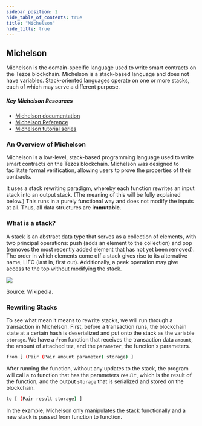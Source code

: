 ```yaml
---
sidebar_position: 2
hide_table_of_contents: true
title: "Michelson"
hide_title: true
---
```


## Michelson

Michelson is the domain-specific language used to write smart contracts on the Tezos blockchain. Michelson is a stack-based language and does not have variables. Stack-oriented languages operate on one or more stacks, each of which may serve a different purpose.

##### Key Michelson Resources

* [Michelson documentation](http://tezos.gitlab.io/007/michelson.html)
* [Michelson Reference](https://tezos.gitlab.io/michelson-reference/)
* [Michelson tutorial series](https://gitlab.com/camlcase-dev/michelson-tutorial/tree/master)

### An Overview of Michelson

Michelson is a low-level, stack-based programming language used to write smart contracts on the Tezos blockchain. Michelson was designed to facilitate formal verification, allowing users to prove the properties of their contracts.

It uses a stack rewriting paradigm, whereby each function rewrites an input stack into an output stack. \(The meaning of this will be fully explained below.\) This runs in a purely functional way and does not modify the inputs at all. Thus, all data structures are **immutable**.

### What is a stack?

A stack is an abstract data type that serves as a collection of elements, with two principal operations: push \(adds an element to the collection\) and pop \(removes the most recently added element that has not yet been removed\). The order in which elements come off a stack gives rise to its alternative name, LIFO \(last in, first out\). Additionally, a peek operation may give access to the top without modifying the stack.

![](https://upload.wikimedia.org/wikipedia/commons/9/9f/Stack_data_structure.gif)

Source: Wikipedia.

### Rewriting Stacks

To see what mean it means to rewrite stacks, we will run through a transaction in Michelson. First, before a transaction runs, the blockchain state at a certain hash is deserialized and put onto the stack as the variable `storage`. We have a `from` function that receives the transaction data `amount`, the amount of attached tez, and the `parameter`, the function's parameters.

``` sh
from [ (Pair (Pair amount parameter) storage) ]
```

After running the function, without any updates to the stack, the program will call a `to` function that has the parameters `result`, which is the result of the function, and the output `storage` that is serialized and stored on the blockchain.

``` sh
to [ (Pair result storage) ]
```

In the example, Michelson only manipulates the stack functionally and a new stack is passed from function to function.

